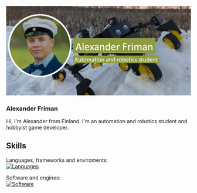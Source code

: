 ![Banner](https://github.com/alexanderfriman/alexanderfriman/blob/main/A_RoboticsBanner.png)

### Alexander Friman
Hi, I'm Alexander from Finland. I'm an automation and robotics student and hobbyist game developer.

## Skills
Languages, frameworks and enviroments:<br/>
[![Languages](https://skillicons.dev/icons?i=js,html,css,c,cs,py,scala,nodejs,express)]()

Software and engines:<br/>
[![Software](https://skillicons.dev/icons?i=arduino,blender,godot,unity,idea,vscode)]()

